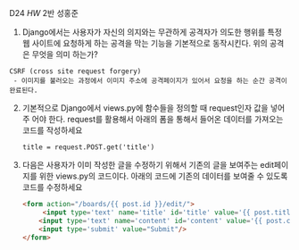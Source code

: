 D24 _HW_ 2반 성홍준 



1. Django에서는 사용자가 자신의 의지와는 무관하게 공격자가 의도한 행위를 특정 웹 사이트에 요청하게 하는 공격을 막는 기능을 기본적으로 동작시킨다. 위의 공격은 무엇을 의미 하는가?

  ```
  CSRF (cross site request forgery)
   - 이미지를 불러오는 과정에서 이미지 주소에 공격페이지가 있어서 요청을 하는 순간 공격이 완료된다.
  ```

  

2. 기본적으로 Django에서 views.py에 함수들을 정의할 때 request인자 값을 넣어주
   어야 한다. request를 활용해서 아래의 폼을 통해서 들어온 데이터를 가져오는
   코드를 작성하세요

    ```
   title = request.POST.get('title')
    ```

   

3. 다음은 사용자가 이미 작성한 글을 수정하기 위해서 기존의 글을 보여주는 edit페이지를 위한 views.py의 코드이다. 아래의 코드에 기존의 데이터를 보여줄 수 있도록 코드를 수정하세요

   ```html
   <form action="/boards/{{ post.id }}/edit/">
      	<input type='text' name='title' id='title' value='{{ post.title }}'/>
       <input type='text' name='content' id='content' value='{{ post.content }}'/>
       <input type='submit' value="Submit"/>
   </form>
   ```

   